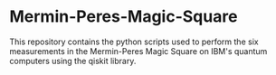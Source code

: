 # Mermin-Peres-Magic-Square
This repository contains the python scripts used to perform the six measurements in the Mermin-Peres Magic Square on IBM's quantum computers using the qiskit library. 
